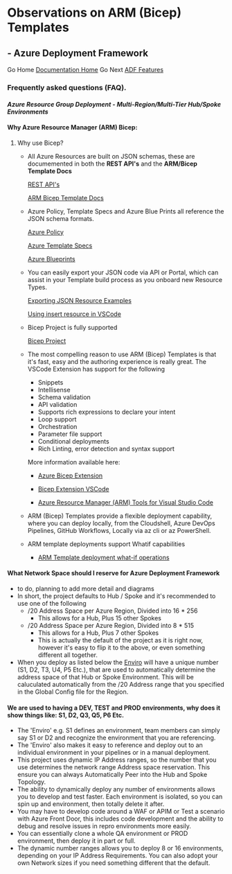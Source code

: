 #  Observations on ARM (Bicep) Templates #

## - Azure Deployment Framework ##
Go Home [Documentation Home](./index.md)
Go Next [ADF Features](./ADF_Features.md)

### Frequently asked questions (FAQ).

#### *Azure Resource Group Deployment - Multi-Region/Multi-Tier Hub/Spoke Environments*
#### <a name="ARM"></a> Why Azure Resource Manager (ARM) Bicep:
1) Why use Bicep?

    - All Azure Resources are built on JSON schemas, these are documemented in both the **REST API's** and the **ARM/Bicep Template Docs**

        [REST API's](https://docs.microsoft.com/rest/api/?view=Azure)

        [ARM Bicep Template Docs](https://docs.microsoft.com/azure/templates/)
    
    - Azure Policy, Template Specs and Azure Blue Prints all reference the JSON schema formats.

        [Azure Policy](https://docs.microsoft.com/azure/governance/policy/)

        [Azure Template Specs](https://docs.microsoft.com/azure/azure-resource-manager/templates/template-specs?tabs=azure-powershell)

        [Azure Blueprints](https://docs.microsoft.com/azure/governance/blueprints/overview)

    - You can easily export your JSON code via API or Portal, which can assist in your Template build process as you onboard new Resource Types.
    
        [Exporting JSON Resource Examples](../ADF/1-prereqs/19-TestResourceHTTP.ps1)

        [Using insert resource in VSCode](https://github.com/Azure/bicep/pull/4945)
        

    - Bicep Project is fully supported

        [Bicep Project](https://github.com/Azure/bicep/blob/main/README.md)
    
    - The most compelling reason to use ARM (Bicep) Templates is that it's fast, easy and the authoring experience is really great. The VSCode Extension has support for the following
    
        - Snippets
        - Intellisense
        - Schema validation
        - API validation
        - Supports rich expressions to declare your intent
        - Loop support
        - Orchestration
        - Parameter file support
        - Conditional deployments
        - Rich Linting, error detection and syntax support
        
        More information available here: 

        - [Azure Bicep Extension](https://docs.microsoft.com/azure/azure-resource-manager/bicep/install#vs-code-and-bicep-extension)
        
        - [Bicep Extension VSCode](https://marketplace.visualstudio.com/items?itemName=ms-azuretools.vscode-bicep)
        
        - [Azure Resource Manager (ARM) Tools for Visual Studio Code](https://marketplace.visualstudio.com/items?itemName=msazurermtools.azurerm-vscode-tools)

    - ARM (Bicep) Templates provide a flexible deployment capability, where you can deploy locally, from the Cloudshell, Azure DevOps Pipelines, GitHub Workflows, Locally via az cli or az PowerShell.
    
    - ARM template deployments support Whatif capabilities
        
        -  [ARM Template deployment what-if operations](https://docs.microsoft.com/azure/azure-resource-manager/templates/template-deploy-what-if?tabs=azure-powershell)

#### <a name="Network"></a> What Network Space should I reserve for Azure Deployment Framework
- to do, planning to add more detail and diagrams
- In short, the project defaults to Hub / Spoke and it's recommended to use one of the following
    - /20 Address Space per Azure Region, Divided into 16 * 256
        - This allows for a Hub, Plus 15 other Spokes
    - /20 Address Space per Azure Region, Divided into 8 * 515
        - This allows for a Hub, Plus 7 other Spokes
        - This is actually the default of the project as it is right now, however it's easy to flip it to the above, or even something different all together.
- When you deploy as listed below the [Enviro](#Enviro) will have a unique number (S1, D2, T3, U4, P5 Etc.), that are used to automatically determine the address space of that Hub or Spoke Environment. This will be caluculated automatically from the /20 Address range that you specified in the Global Config file for the Region.

#### <a name="Enviro"></a> We are used to having a DEV, TEST and PROD environments, why does it show things like: S1, D2, Q3, Q5, P6 Etc.
- The 'Enviro' e.g. S1 defines an environment, team members can simply say S1 or D2 and recognize the environment that you are referencing.
- The 'Enviro' also makes it easy to reference and deploy out to an individual environment in your pipelines or in a manual deployment.
- This project uses dynamic IP Address ranges, so the number that you use determines the network range Address space reservation. This ensure you can always Automatically Peer into the Hub and Spoke Topology.
- The ability to dynamically deploy any number of environments allows you to develop and test faster. Each environment is isolated, so you can spin up and environment, then totally delete it after.
- You may have to develop code around a WAF or APIM or Test a scenario with Azure Front Door, this includes code development and the ability to debug and resolve issues in repro environments more easily.
- You can essentially clone a whole QA environment or PROD environment, then deploy it in part or full.
- The dynamic number ranges allows you to deploy 8 or 16 environments, depending on your IP Address Requirements. You can also adopt your own Network sizes if you need something different that the default.